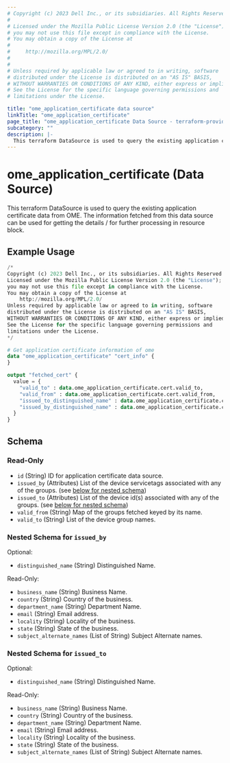 ```yaml
---
# Copyright (c) 2023 Dell Inc., or its subsidiaries. All Rights Reserved.
# 
# Licensed under the Mozilla Public License Version 2.0 (the "License");
# you may not use this file except in compliance with the License.
# You may obtain a copy of the License at
# 
#     http://mozilla.org/MPL/2.0/
# 
# 
# Unless required by applicable law or agreed to in writing, software
# distributed under the License is distributed on an "AS IS" BASIS,
# WITHOUT WARRANTIES OR CONDITIONS OF ANY KIND, either express or implied.
# See the License for the specific language governing permissions and
# limitations under the License.

title: "ome_application_certificate data source"
linkTitle: "ome_application_certificate"
page_title: "ome_application_certificate Data Source - terraform-provider-ome"
subcategory: ""
description: |-
  This terraform DataSource is used to query the existing application certificate data from OME. The information fetched from this data source can be used for getting the details / for further processing in resource block.
---
```


# ome_application_certificate (Data Source)

This terraform DataSource is used to query the existing application certificate data from OME. The information fetched from this data source can be used for getting the details / for further processing in resource block.

## Example Usage

```terraform
/*
Copyright (c) 2023 Dell Inc., or its subsidiaries. All Rights Reserved.
Licensed under the Mozilla Public License Version 2.0 (the "License");
you may not use this file except in compliance with the License.
You may obtain a copy of the License at
    http://mozilla.org/MPL/2.0/
Unless required by applicable law or agreed to in writing, software
distributed under the License is distributed on an "AS IS" BASIS,
WITHOUT WARRANTIES OR CONDITIONS OF ANY KIND, either express or implied.
See the License for the specific language governing permissions and
limitations under the License.
*/

# Get application certificate information of ome
data "ome_application_certificate" "cert_info" {
}

output "fetched_cert" {
  value = {
    "valid_to" : data.ome_application_certificate.cert.valid_to,
    "valid_from" : data.ome_application_certificate.cert.valid_from,
    "issued_to_distinguished_name" : data.ome_application_certificate.cert.issued_to.distinguished_name,
    "issued_by_distinguished_name" : data.ome_application_certificate.cert.issued_by.distinguished_name
  }
}
```

<!-- schema generated by tfplugindocs -->
## Schema

### Read-Only

- `id` (String) ID for application certificate data source.
- `issued_by` (Attributes) List of the device servicetags associated with any of the groups. (see [below for nested schema](#nestedatt--issued_by))
- `issued_to` (Attributes) List of the device id(s) associated with any of the groups. (see [below for nested schema](#nestedatt--issued_to))
- `valid_from` (String) Map of the groups fetched keyed by its name.
- `valid_to` (String) List of the device group names.

<a id="nestedatt--issued_by"></a>
### Nested Schema for `issued_by`

Optional:

- `distinguished_name` (String) Distinguished Name.

Read-Only:

- `business_name` (String) Business Name.
- `country` (String) Country of the business.
- `department_name` (String) Department Name.
- `email` (String) Email address.
- `locality` (String) Locality of the business.
- `state` (String) State of the business.
- `subject_alternate_names` (List of String) Subject Alternate names.


<a id="nestedatt--issued_to"></a>
### Nested Schema for `issued_to`

Optional:

- `distinguished_name` (String) Distinguished Name.

Read-Only:

- `business_name` (String) Business Name.
- `country` (String) Country of the business.
- `department_name` (String) Department Name.
- `email` (String) Email address.
- `locality` (String) Locality of the business.
- `state` (String) State of the business.
- `subject_alternate_names` (List of String) Subject Alternate names.